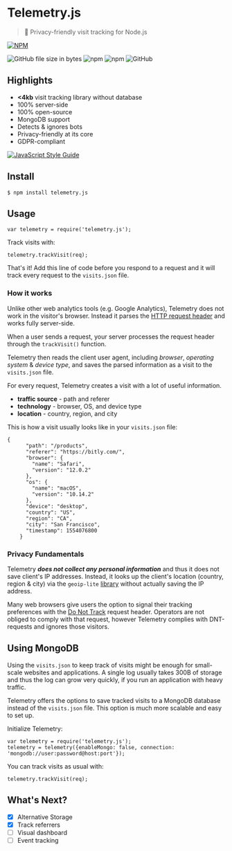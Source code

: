 

# Telemetry.js
>🎲 Privacy-friendly visit tracking for Node.js

[![NPM](https://nodei.co/npm/telemetry.js.png)](https://nodei.co/npm/telemetry.js/)

![GitHub file size in bytes](https://img.shields.io/github/size/samuelpolat/telemetry.js/index.js.svg) ![npm](https://img.shields.io/npm/v/telemetry.js.svg)  ![npm](https://img.shields.io/npm/dt/telemetry.js.svg) ![GitHub](https://img.shields.io/github/license/samuelpolat/telemetry.js.svg)

## Highlights

 - **<4kb** visit tracking library without database
 - 100% server-side
 - 100% open-source
 - MongoDB support
 - Detects & ignores bots
 - Privacy-friendly at its core
 - GDPR-compliant

[![JavaScript Style Guide](https://cdn.rawgit.com/standard/standard/master/badge.svg)](https://github.com/standard/standard)

## Install

    $ npm install telemetry.js

## Usage

    var telemetry = require('telemetry.js');

Track visits with:

    telemetry.trackVisit(req);

That's it! Add this line of code before you respond to a request and it will track every request to the `visits.json` file.

### How it works

Unlike other web analytics tools (e.g. Google Analytics), Telemetry does not work in the visitor's browser. Instead it parses the  [HTTP request header](https://developer.mozilla.org/en-US/docs/Glossary/Request_header) and works fully server-side.

When a user sends a request, your server processes the request header through the `trackVisit()` function.

Telemetry then reads the client user agent, including *browser*, *operating system* & *device type*, and saves the parsed information as a visit to the `visits.json` file.

For every request, Telemetry creates a visit with a lot of useful information.

- **traffic source**  - path and referer
- **technology**  - browser, OS, and device type
- **location**  - country, region, and city

This is how a visit usually looks like in your `visits.json` file:

    {
          "path": "/products",
          "referer": "https://bitly.com/",
          "browser": {
            "name": "Safari",
            "version": "12.0.2"
          },
          "os": {
            "name": "macOS",
            "version": "10.14.2"
          },
          "device": "desktop",
          "country": "US",
          "region": "CA",
          "city": "San Francisco",
          "timestamp": 1554076800
        }

### Privacy Fundamentals

Telemetry ***does not collect any personal information*** and thus it does not save client's IP addresses. Instead, it looks up the client's location (country, region & city) via the `geoip-lite` [library](https://www.npmjs.com/package/geoip-lite) without actually saving the IP address.

Many web browsers give users the option to signal their tracking preferences with the [Do Not Track](https://www.eff.org/issues/do-not-track) request header. Operators are not obliged to comply with that request, however Telemetry complies with DNT-requests and ignores those visitors.

## Using MongoDB

Using the `visits.json` to keep track of visits might be enough for small-scale websites and applications. A single log usually takes 300B of storage and thus the log can grow very quickly, if you run an application with heavy traffic.

Telemetry offers the options to save tracked visits to a MongoDB database instead of the `visits.json` file. This option is much more scalable and easy to set up.

Initialize Telemetry:

    var telemetry = require('telemetry.js');
    telemetry = telemetry({enableMongo: false, connection: 'mongodb://user:password@host:port'});

You can track visits as usual with:

    telemetry.trackVisit(req);


## What's Next?

- [x] Alternative Storage
- [x] Track referrers  
- [ ] Visual dashboard
- [ ] Event tracking
